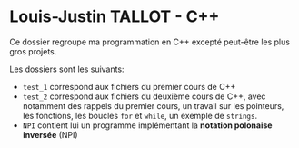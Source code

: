 # Louis-Justin TALLOT - C++

Ce dossier regroupe ma programmation en C++ excepté peut-être les plus gros projets.

Les dossiers sont les suivants:  
* `test_1` correspond aux fichiers du premier cours de C++ 
* `test_2` correspond aux fichiers du deuxième cours de C++, avec notamment des rappels du premier cours, un travail sur les pointeurs, les fonctions, les boucles `for` et  `while`, un exemple de `strings`.
* `NPI` contient lui un programme implémentant la **notation polonaise inversée** (NPI)